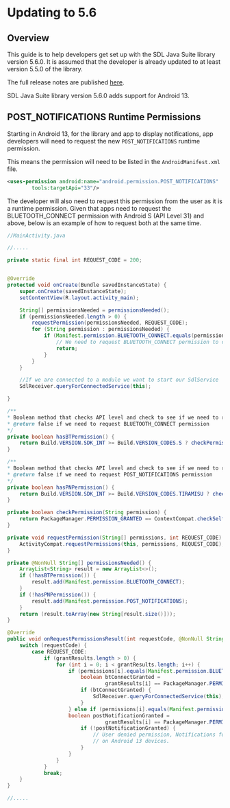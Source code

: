 # Updating to 5.6

## Overview

This guide is to help developers get set up with the SDL Java Suite library version 5.6.0. It is assumed that the developer is already updated to at least version 5.5.0 of the library.

The full release notes are published [here](https://github.com/smartdevicelink/sdl_java_suite/releases).

SDL Java Suite library version 5.6.0 adds support for Android 13.

## POST_NOTIFICATIONS Runtime Permissions
Starting in Android 13, for the library and app to display notifications, app developers will need to request the new `POST_NOTIFICATIONS` runtime permission.

This means the permission will need to be listed in the `AndroidManifest.xml` file.

```xml
<uses-permission android:name="android.permission.POST_NOTIFICATIONS"
        tools:targetApi="33"/>
```

The developer will also need to request this permission from the user as it is a runtime permission. Given that apps need to request the BLUETOOTH_CONNECT permission with Android S (API Level 31) and above, below is an example of how to request both at the same time.

```java
//MainActivity.java

//.....

private static final int REQUEST_CODE = 200;


@Override
protected void onCreate(Bundle savedInstanceState) {
    super.onCreate(savedInstanceState);
    setContentView(R.layout.activity_main);

    String[] permissionsNeeded = permissionsNeeded();
    if (permissionsNeeded.length > 0) {
        requestPermission(permissionsNeeded, REQUEST_CODE);
        for (String permission : permissionsNeeded) {
            if (Manifest.permission.BLUETOOTH_CONNECT.equals(permission)) {
                // We need to request BLUETOOTH_CONNECT permission to connect to SDL via Bluetooth
                return;
            }
        }
    }

    //If we are connected to a module we want to start our SdlService
    SdlReceiver.queryForConnectedService(this);

}

/**
* Boolean method that checks API level and check to see if we need to request BLUETOOTH_CONNECT permission
* @return false if we need to request BLUETOOTH_CONNECT permission
*/
private boolean hasBTPermission() {
    return Build.VERSION.SDK_INT >= Build.VERSION_CODES.S ? checkPermission(Manifest.permission.BLUETOOTH_CONNECT) : true;
}

/**
* Boolean method that checks API level and check to see if we need to request POST_NOTIFICATIONS permission
* @return false if we need to request POST_NOTIFICATIONS permission
*/
private boolean hasPNPermission() {
    return Build.VERSION.SDK_INT >= Build.VERSION_CODES.TIRAMISU ? checkPermission(Manifest.permission.POST_NOTIFICATIONS) : true;
}

private boolean checkPermission(String permission) {
    return PackageManager.PERMISSION_GRANTED == ContextCompat.checkSelfPermission(getApplicationContext(), permission);
}

private void requestPermission(String[] permissions, int REQUEST_CODE) {
    ActivityCompat.requestPermissions(this, permissions, REQUEST_CODE);
}

private @NonNull String[] permissionsNeeded() {
    ArrayList<String> result = new ArrayList<>();
    if (!hasBTPermission()) {
        result.add(Manifest.permission.BLUETOOTH_CONNECT);
    }
    if (!hasPNPermission()) {
        result.add(Manifest.permission.POST_NOTIFICATIONS);
    }
    return (result.toArray(new String[result.size()]));
}

@Override
public void onRequestPermissionsResult(int requestCode, @NonNull String[] permissions, @NonNull int[] grantResults) {
    switch (requestCode) {
        case REQUEST_CODE:
            if (grantResults.length > 0) {
                for (int i = 0; i < grantResults.length; i++) {
                    if (permissions[i].equals(Manifest.permission.BLUETOOTH_CONNECT)) {
                        boolean btConnectGranted =
                                grantResults[i] == PackageManager.PERMISSION_GRANTED;
                        if (btConnectGranted) {
                            SdlReceiver.queryForConnectedService(this);
                        }
                    } else if (permissions[i].equals(Manifest.permission.POST_NOTIFICATIONS)) {
                    boolean postNotificationGranted =
                                grantResults[i] == PackageManager.PERMISSION_GRANTED;
                        if (!postNotificationGranted) {
                            // User denied permission, Notifications for SDL will not appear
                            // on Android 13 devices.
                        }
                    }
                }
            }
            break;
    }
}

//.....

```
 
